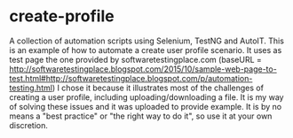 # create-profile
A collection of automation scripts using Selenium, TestNG and AutoIT.
This is an example of how to automate a create user profile scenario. It uses as test page the one provided by softwaretestingplace.com (baseURL = http://softwaretestingplace.blogspot.com/2015/10/sample-web-page-to-test.html#http://softwaretestingplace.blogspot.com/p/automation-testing.html)
I chose it because it illustrates most of the challenges of creating a user profile, including uploading/downloading a file.
It is my way of solving these issues and it was uploaded to provide example. It is by no means a "best practice" or "the right way to do it", so use it at your own discretion.
